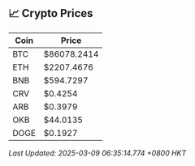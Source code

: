## 📈 Crypto Prices

| Coin | Price |
| ---- | ----- |
| BTC | $86078.2414 |
| ETH | $2207.4676 |
| BNB | $594.7297 |
| CRV | $0.4254 |
| ARB | $0.3979 |
| OKB | $44.0135 |
| DOGE | $0.1927 |

_Last Updated: 2025-03-09 06:35:14.774 +0800 HKT_